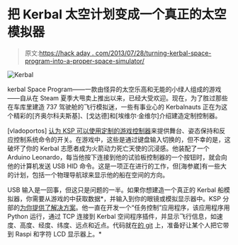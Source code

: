 # 把 Kerbal 太空计划变成一个真正的太空模拟器

> 原文:[https://hack aday . com/2013/07/28/turning-kerbal-space-program-into-a-proper-space-simulator/](https://hackaday.com/2013/07/28/turning-kerbal-space-program-into-a-proper-space-simulator/)

![Kerbal](../Images/8e5fd391eb2bc5802a054519256915f4.png)

kerbal Space Program——一款由怪异的太空乐高和无能的小绿人组成的游戏——自从在 Steam 夏季大甩卖上推出以来，已经大受欢迎。现在，为了胜过那些在车库里建造 737 驾驶舱的飞行模拟迷，一些有事业心的 Kerbalnauts 正在为这个精彩的[齐奥尔科夫斯基]、[戈达德]和[埃维尔·金维尔]介绍建造定制控制器。

[vladoportos] [认为 KSP 可以使用定制的游戏控制器](http://forum.kerbalspaceprogram.com/showthread.php/42777-Custom-HW-gadget-Controller)来提供舞台、姿态保持和反应控制系统命令的开关。在游戏中，这些是通过键盘输入切换的，但不幸的是，这破坏了你的 Kerbal 志愿者成为火箭动力死亡天使的沉浸感。他装配了一个 Arduino Leonardo，每当他按下连接到他的试验板控制器的一个按钮时，就会向他的计算机发送 USB HID 命令。这是一项正在进行的工作，但[海参崴]有一些大的计划，包括一个物理导航球来显示他的船在空间的方向。

USB 输入是一回事，但这只是问题的一半。如果你想建造一个真正的 Kerbal 船模拟器，你需要从游戏的中获取数据*，并输入到你的眼镜或模拟显示器中。KSP 分部的[为你提供了解决方案](http://www.reddit.com/r/KerbalSpaceProgram/comments/1iri70/a_small_teaser_proto_still_a_lot_of_work_but_i/)。他一直在开发一个“任务控制”应用程序，该应用程序用 Python 运行，通过 TCP 连接到 Kerbal 空间程序插件，并显示飞行信息，如速度、高度、经度、纬度、远点和近点。代码就在[的 git](https://github.com/voneiden/ksp-missioncontrol) 上，准备好让某个人把它带到 Raspi 和字符 LCD 显示器上。*